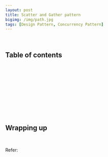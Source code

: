 ```yaml
---
layout: post
title: Scatter and Gather pattern
bigimg: /img/path.jpg
tags: [Design Pattern, Concurrency Pattern]
---
```




<br>

## Table of contents





<br>

## 





<br>

## 





<br>

## 






<br>

## Wrapping up







<br>

Refer:

[]()